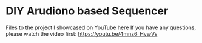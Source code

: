 # DIY Arudiono based Sequencer
Files to the project I showcased on YouTube here
If you have any questions, please watch the video first: https://youtu.be/4mnz6_HvwVs
